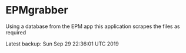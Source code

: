 # EPMgrabber
Using a database from the EPM app this application scrapes the files as required


Latest backup: Sun Sep 29 22:36:01 UTC 2019
